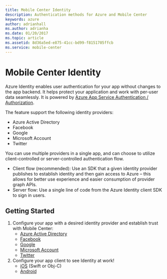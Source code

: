 ```yaml
---
title: Mobile Center Identity
description: Authentication methods for Azure and Mobile Center
keywords: azure
author: adrianhall
ms.author: adrianha
ms.date: 01/20/2017
ms.topic: article
ms.assetid: 8d36a5ed-e875-41cc-bd99-f8151705ffcb
ms.service: mobile-center
---
```


# Mobile Center Identity

Azure Identity enables user authentication for your app without changes to the app backend. It helps protect your application and work with per-user data seamlessly. It is powered by [Azure App Service Authentication / Authorization].

The feature support the following identity providers:
* Azure Active Directory
* Facebook
* Google
* Microsoft Account
* Twitter

You can use multiple providers in a single app, and can choose to utilize client-controlled or server-controlled authentication flow.
* Client flow (recommended): Use an SDK that a given identity provider publishes to establish identity and then gain access to Azure – this allows for better use experience and easier consumption of provider graph APIs.
* Server flow: Use a single line of code from the Azure Identity client SDK to sign in users.


## Getting Started

1.  Configure your app with a desired identity provider and establish trust with Mobile Center:
    * [Azure Active Directory]
    * [Facebook]
    * [Google]
    * [Microsoft Account]
    * [Twitter]
2.  Configure your app client to see Identity at work!
    * [iOS][iOS] (Swift or Obj-C)
    * [Android]

[Azure App Service Authentication / Authorization]: https://azure.microsoft.com/en-us/documentation/articles/app-service-authentication-overview/
[Azure Active Directory]: azuread.md
[Facebook]: facebook.md
[Google]: google.md
[Microsoft Account]: microsoft.md
[Twitter]: twitter.md
[iOS]: ~/sdk/azure/identity/ios.md
[Android]: ~/sdk/azure/identity/android.md
